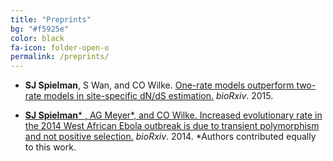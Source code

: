 ```yaml
---
title: "Preprints"
bg: "#f5925e"
color: black
fa-icon: folder-open-o
permalink: /preprints/
---
```


+ **SJ Spielman**, S Wan, and CO Wilke. [One-rate models outperform two-rate models in site-specific dN/dS estimation.](http://dx.doi.org/10.1101/032805) *bioRxiv*. 2015.
&nbsp;<a href="https://github.com/sjspielman/sitewise_dnds_mutsel" class="info-link"><span class="fa fa-github" style = "color:black">

+ **SJ Spielman**\* , AG Meyer\*, and CO Wilke. [Increased evolutionary rate in the 2014 West African Ebola outbreak is due to transient polymorphism and not positive selection.](http://dx.doi.org/10.1101/011429) *bioRxiv*. 2014. 
\*Authors contributed equally to this work.&nbsp;&nbsp;<a href="https://github.com/wilkelab/EBOV_H1N1" class="info-link"><span class="fa fa-github" style = "color:black">
